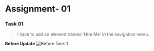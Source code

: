# Assignment- 01

### Task 01

> I have to add an element named 'Hire Me' in the navigation menu.

**Before Update**
![Before Task 1](https://user-images.githubusercontent.com/73052214/218769840-6fd1bc85-986c-4502-a43c-cc53a5daad45.png)
